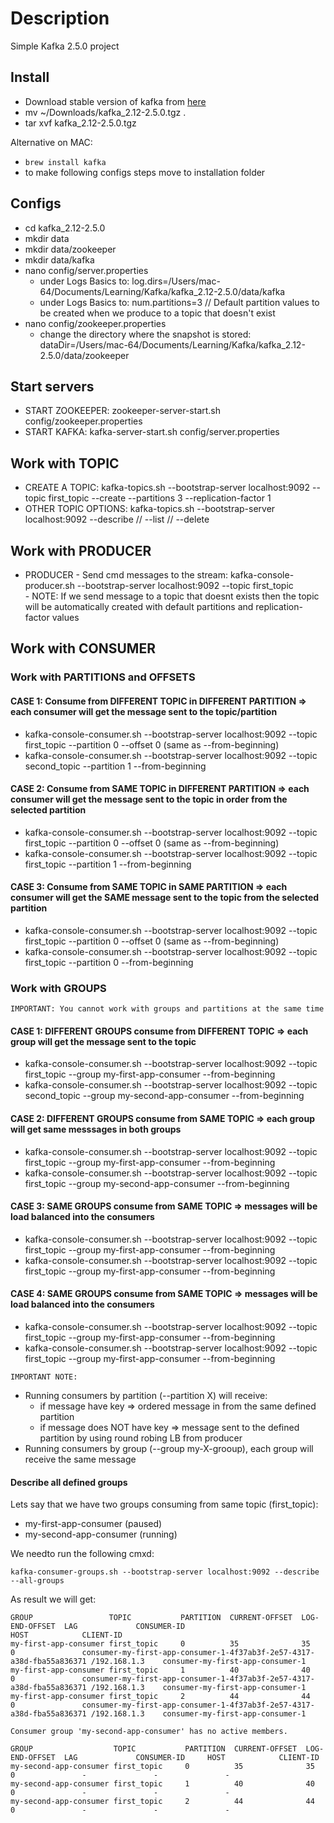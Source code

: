 # Description

Simple Kafka 2.5.0 project 

## Install

- Download stable version of kafka from [here](https://kafka.apache.org/downloads)
- mv ~/Downloads/kafka_2.12-2.5.0.tgz .
- tar xvf kafka_2.12-2.5.0.tgz  

Alternative on MAC:
 - `brew install kafka` 
 - to make following configs steps move to installation folder

## Configs
- cd kafka_2.12-2.5.0
- mkdir data
- mkdir data/zookeeper
- mkdir data/kafka
- nano config/server.properties 
  - under Logs Basics to: log.dirs=/Users/mac-64/Documents/Learning/Kafka/kafka_2.12-2.5.0/data/kafka
  - under Logs Basics to: num.partitions=3 // Default partition values to be created when we produce to a topic that doesn't exist
- nano config/zookeeper.properties
  - change the directory where the snapshot is stored: dataDir=/Users/mac-64/Documents/Learning/Kafka/kafka_2.12-2.5.0/data/zookeeper

## Start servers
- START ZOOKEEPER: zookeeper-server-start.sh config/zookeeper.properties  
- START KAFKA: kafka-server-start.sh config/server.properties 

## Work with TOPIC
- CREATE A TOPIC: kafka-topics.sh --bootstrap-server localhost:9092 --topic first_topic --create --partitions 3 --replication-factor 1
- OTHER TOPIC OPTIONS: kafka-topics.sh --bootstrap-server localhost:9092 --describe //  --list // --delete

## Work with PRODUCER
- PRODUCER - Send cmd messages to the stream: kafka-console-producer.sh --bootstrap-server localhost:9092 --topic first_topic  
           - NOTE: If we send message to a topic that doesnt exists then the topic will be automatically created with default partitions and replication-factor values

## Work with CONSUMER

### Work with PARTITIONS and OFFSETS

#### CASE 1: Consume from DIFFERENT TOPIC in DIFFERENT PARTITION => each consumer will get the message sent to the topic/partition
- kafka-console-consumer.sh --bootstrap-server localhost:9092 --topic first_topic --partition 0 --offset 0 (same as --from-beginning)
- kafka-console-consumer.sh --bootstrap-server localhost:9092 --topic second_topic --partition 1 --from-beginning

#### CASE 2: Consume from SAME TOPIC in DIFFERENT PARTITION => each consumer will get the message sent to the topic in order from the selected partition
- kafka-console-consumer.sh --bootstrap-server localhost:9092 --topic first_topic --partition 0 --offset 0 (same as --from-beginning)
- kafka-console-consumer.sh --bootstrap-server localhost:9092 --topic first_topic --partition 1 --from-beginning

#### CASE 3: Consume from SAME TOPIC in SAME PARTITION => each consumer will get the SAME message sent to the topic from the selected partition
- kafka-console-consumer.sh --bootstrap-server localhost:9092 --topic first_topic --partition 0 --offset 0 (same as --from-beginning)
- kafka-console-consumer.sh --bootstrap-server localhost:9092 --topic first_topic --partition 0 --from-beginning


### Work with GROUPS

`IMPORTANT: You cannot work with groups and partitions at the same time`

#### CASE 1: DIFFERENT GROUPS consume from DIFFERENT TOPIC => each group will get the message sent to the topic
- kafka-console-consumer.sh --bootstrap-server localhost:9092 --topic first_topic --group my-first-app-consumer --from-beginning
- kafka-console-consumer.sh --bootstrap-server localhost:9092 --topic second_topic --group my-second-app-consumer --from-beginning
  
#### CASE 2: DIFFERENT GROUPS consume from SAME TOPIC => each group will get same messsages in both groups
- kafka-console-consumer.sh --bootstrap-server localhost:9092 --topic first_topic --group my-first-app-consumer --from-beginning
- kafka-console-consumer.sh --bootstrap-server localhost:9092 --topic first_topic --group my-second-app-consumer --from-beginning

#### CASE 3: SAME GROUPS consume from SAME TOPIC => messages will be load balanced into the consumers
- kafka-console-consumer.sh --bootstrap-server localhost:9092 --topic first_topic --group my-first-app-consumer --from-beginning
- kafka-console-consumer.sh --bootstrap-server localhost:9092 --topic first_topic --group my-first-app-consumer --from-beginning

#### CASE 4: SAME GROUPS consume from SAME TOPIC => messages will be load balanced into the consumers
- kafka-console-consumer.sh --bootstrap-server localhost:9092 --topic first_topic --group my-first-app-consumer --from-beginning
- kafka-console-consumer.sh --bootstrap-server localhost:9092 --topic first_topic --group my-first-app-consumer --from-beginning

`IMPORTANT NOTE:`
  - Running consumers by partition (--partition X) will receive: 
    - if message have key => ordered message in from the same defined partition
    - if message does NOT have key => message sent to the defined partition by using round robing LB from producer
  - Running consumers by group (--group my-X-grooup), each group will receive the same message

#### Describe all defined groups

Lets say that we have two groups consuming from same topic (first_topic):
  - my-first-app-consumer (paused)
  - my-second-app-consumer (running)


We needto run the following cmxd: 
```
kafka-consumer-groups.sh --bootstrap-server localhost:9092 --describe --all-groups
```

As result we will get:
```
GROUP                 TOPIC           PARTITION  CURRENT-OFFSET  LOG-END-OFFSET  LAG             CONSUMER-ID                                                           HOST            CLIENT-ID
my-first-app-consumer first_topic     0          35              35              0               consumer-my-first-app-consumer-1-4f37ab3f-2e57-4317-a38d-fba55a836371 /192.168.1.3    consumer-my-first-app-consumer-1
my-first-app-consumer first_topic     1          40              40              0               consumer-my-first-app-consumer-1-4f37ab3f-2e57-4317-a38d-fba55a836371 /192.168.1.3    consumer-my-first-app-consumer-1
my-first-app-consumer first_topic     2          44              44              0               consumer-my-first-app-consumer-1-4f37ab3f-2e57-4317-a38d-fba55a836371 /192.168.1.3    consumer-my-first-app-consumer-1

Consumer group 'my-second-app-consumer' has no active members.

GROUP                  TOPIC           PARTITION  CURRENT-OFFSET  LOG-END-OFFSET  LAG             CONSUMER-ID     HOST            CLIENT-ID
my-second-app-consumer first_topic     0          35              35              0               -               -               -
my-second-app-consumer first_topic     1          40              40              0               -               -               -
my-second-app-consumer first_topic     2          44              44              0               -               -               -
```
